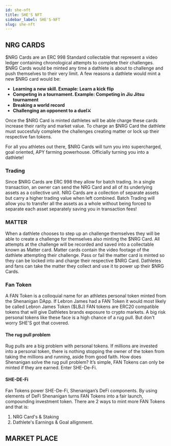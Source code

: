 ```yaml
---
id: she-nft
title: SHE'S NFT
sidebar_label: SHE'S-NFT
slug: she-nft
---
```


## NRG CARDS
$NRG Cards are an ERC 998 Standard collectable that represent a video ledger containing chronological attempts to complete their challenges. $NRG Cards would be minted any time a dathlete is about to challenge and push themselves to their very limit. A few reasons a dathlete would mint a new $NRG card would be: 

* **Learning a new skill. Exmaple: Learn a kick flip**
* **Competing in a tournament. Example: Competing in Jiu Jitsu tournament**
* **Breaking a world record**
* **Challenging an opponent to a duel⚔️**

Once the $NRG Card is minted dathletes will be able charge these cards increase their rarity and market value. To charge an $NRG Card the dathlete must succesfuly complete the challenges creating matter or lock up their respective fan tokens. 

For all you athletes out there, $NRG Cards will turn you into supercharged, goal oriented, APY farming powerhouse. Officially turning you into a dathlete!

### Trading
Since $NRG Cards are ERC 998 they allow for batch trading. In a single transaction, an owner can send the NRG Card and all of its underlying assets as a collective unit. NRG Cards are a collection of separate assets but carry a higher trading value when left combined. Batch Trading will allow you to transfer all the assets as a whole without being forced to separate each asset separately saving you in transaction fees!

### MATTER
When a dathlete chooses to step up an challenge themselves they will be able to create a challenge for themselves also minting the $NRG Card. All attempts at the challenge will be recorded and saved into a collectable known as Matter card. Matter cards contain the video footage of the dathlete attempting their challenge. Pass or fail the matter card is minted so they can be locked into and charge their respective $NRG Card. 
Dathletes and fans can take the matter they collect and use it to power up their $NRG Cards.

### Fan Token
A FAN Token is a colloquial name for an athletes personal token minted from the Shenanigan DApp. If Lebron James had a FAN Token it would most likely be called Lebron James Token ($LBJ) FAN tokens are ERC20 compatible tokens that will give Dathletes brands exposure to crypto markets. A big risk personal tokens like these face is a high chance of a rug pull. But don't worry SHE'S got that covered.

#### The rug pull problem
Rug pulls are a big problem with personal tokens. If millions are invested into a personal token, there is nothing stopping the owner of the token from taking the millions and running, aside from good faith. 
How does Shenanigan solve the rug pull problem? It’s simple, FAN Tokens can only be minted if they are earned. Enter SHE-De-Fi.

#### SHE-DE-Fi
Fan Tokens power SHE-De-Fi, Shenanigan’s DeFi components. By using elements of DeFi Shenanigan turns FAN Tokens into a fair launch, compounding investment token. There are 2 ways to mint more FAN Tokens and that is:
1. NRG Card's & Staking
2. Dathlete's Earnings & Goal allignment.





## MARKET PLACE